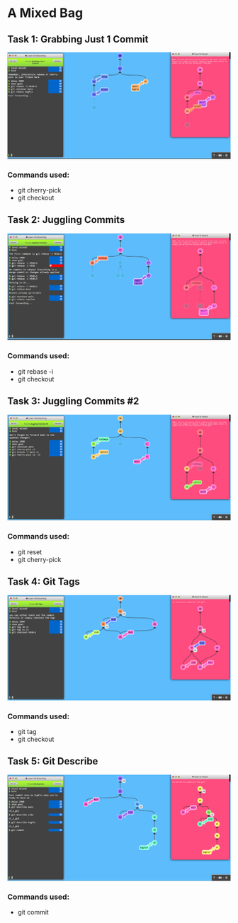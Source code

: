 # A Mixed Bag

## Task 1: Grabbing Just 1 Commit
![App Screenshot](SS/T4_1.png)


### Commands used:
- git cherry-pick
- git checkout


## Task 2: Juggling Commits
![App Screenshot](SS/T4_2.png)


### Commands used:
- git rebase -i
- git checkout

  
## Task 3: Juggling Commits #2
![App Screenshot](SS/T4_3.png)


### Commands used:
- git reset
- git cherry-pick


## Task 4: Git Tags
![App Screenshot](SS/T4_4.png)


### Commands used:
- git tag
- git checkout


## Task 5: Git Describe
![App Screenshot](SS/T4_5.png)


### Commands used:
- git commit